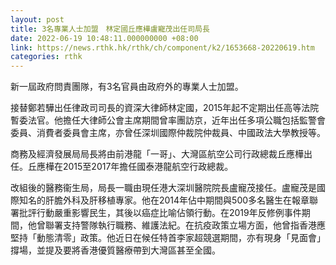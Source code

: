 ```yaml
---
layout: post
title: 3名專業人士加盟　林定國丘應樺盧寵茂出任司局長
date: 2022-06-19 10:48:11.000000000 +08:00
link: https://news.rthk.hk/rthk/ch/component/k2/1653668-20220619.htm
categories: rthk
---
```


新一屆政府問責團隊，有3名官員由政府外的專業人士加盟。

接替鄭若驊出任律政司司長的資深大律師林定國，2015年起不定期出任高等法院暫委法官。他擔任大律師公會主席期間曾率團訪京，近年出任多項公職包括監警會委員、消費者委員會主席，亦曾任深圳國際仲裁院仲裁員、中國政法大學教授等。

商務及經濟發展局局長將由前港龍「一哥」、大灣區航空公司行政總裁丘應樺出任。丘應樺在2015至2017年擔任國泰港龍航空行政總裁。

改組後的醫務衞生局，局長一職由現任港大深圳醫院院長盧寵茂接任。盧寵茂是國際知名的肝膽外科及肝移植專家。他在2014年佔中期間與500多名醫生在報章聯署批評行動嚴重影響民生，其後以癌症比喻佔領行動。在2019年反修例事件期間，他曾聯署支持警隊執行職務、維護法紀。在抗疫政策立場方面，他曾指香港應堅持「動態清零」政策。他近日在候任特首李家超競選期間，亦有現身「見面會」撐場，並提及要將香港優質醫療帶到大灣區甚至全國。
